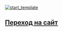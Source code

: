 [![start_template](https://github.com/dim4ik1985/event_1/actions/workflows/web.yml/badge.svg)](https://github.com/dim4ik1985/event_1/actions/workflows/web.yml)


## [Переход на сайт](https://dim4ik1985.github.io/event_1/)
